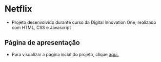 # Netflix
- Projeto desenvolvido durante curso da Digital Innovation One, realizado com HTML, CSS e Javascript
## Página de apresentação
- Para visualizar a página incial do projeto, clique [aqui.](https://fagnercsouza.github.io/Netflix//)
